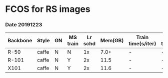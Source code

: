 # FCOS for RS images

### Date 20191223

| Backbone | Style | GN | MS train | Lr schd | Mem(GB) | Train time(s/iter) | Inf time(fps) | box AP |
|----------|-------|----|----------|---------|---------|--------------------|---------------|--------|
| R-50     | caffe | N  | N        | 1x      | 7.0+    | -                  | -             | 62.11  |
| R-101    | caffe | N  | Y        | 2x      | 11.5    | -                  | -             | 67.79  |
| X101     | caffe | N  | Y        | 2x      | 11.6    | -                  | -             | 63.15  |

